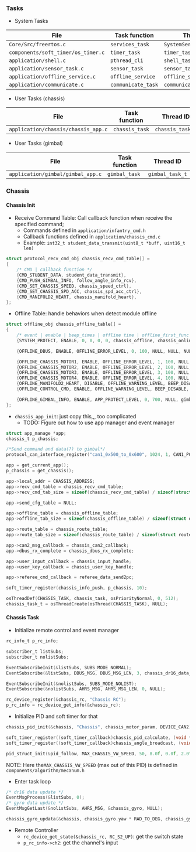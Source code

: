 
### Tasks
- System Tasks
   
| File | Task function | Thread ID |
|---| ---| ---|
|`Core/Src/freertos.c`|`services_task`|`SystemServicesHandle`|
|`components/soft_timer/os_timer.c`|`timer_task`|`timer_task_t`|
|`application/shell.c`|`pthread_cli`|`shell_task_t`|
|`application/sensor_task.c`|`sensor_task`|`sensor_task_t`|
|`application/offline_service.c`|`offline_service`|`offline_service_task_t`|
|`application/communicate.c`|`communicate_task ` | `communicate_task_t `

- User Tasks (chassis)

| File | Task function | Thread ID |
|---| ---| ---|
| `application/chassis/chassis_app.c` | `chassis_task` | `chassis_task_t` |

- User Tasks (gimbal)

| File | Task function | Thread ID |
|---| ---| ---|
| `application/gimbal/gimbal_app.c`| `gimbal_task`|`gimbal_task_t` |


### Chassis

#### Chassis Init

- Receive Command Table: Call callback function when receive the specified command;
    - Commands defined in `application/infantry_cmd.h`
    - Callback functions defined in `application/chassis_cmd.c`
    - Example: `int32_t student_data_transmit(uint8_t *buff, uint16_t len)`

```c
struct protocol_recv_cmd_obj chassis_recv_cmd_table[] =
{
    /* CMD | callback function */
    {CMD_STUDENT_DATA, student_data_transmit},
    {CMD_PUSH_GIMBAL_INFO, follow_angle_info_rcv},
    {CMD_SET_CHASSIS_SPEED, chassis_speed_ctrl},
    {CMD_SET_CHASSIS_SPD_ACC, chassis_spd_acc_ctrl},
    {CMD_MANIFOLD2_HEART, chassis_manifold_heart},
};
```

- Offline Table: handle behaviors when detect module offline

```c
struct offline_obj chassis_offline_table[] =
{
    /* event | enable | beep_times | offline time | offline_first_func| offline_func | online_first_func | online_func */
    {SYSTEM_PROTECT, ENABLE, 0, 0, 0, 0, chassis_offline, chassis_online, NULL},

    {OFFLINE_DBUS, ENABLE, OFFLINE_ERROR_LEVEL, 0, 100, NULL, NULL, NULL, NULL},

    {OFFLINE_CHASSIS_MOTOR1, ENABLE, OFFLINE_ERROR_LEVEL, 1, 100, NULL, NULL, NULL, NULL},
    {OFFLINE_CHASSIS_MOTOR2, ENABLE, OFFLINE_ERROR_LEVEL, 2, 100, NULL, NULL, NULL, NULL},
    {OFFLINE_CHASSIS_MOTOR3, ENABLE, OFFLINE_ERROR_LEVEL, 3, 100, NULL, NULL, NULL, NULL},
    {OFFLINE_CHASSIS_MOTOR4, ENABLE, OFFLINE_ERROR_LEVEL, 4, 100, NULL, NULL, NULL, NULL},
    {OFFLINE_MANIFOLD2_HEART, DISABLE, OFFLINE_WARNING_LEVEL, BEEP_DISABLE, 700, NULL, chassis_heart_offline, NULL, chassis_heart_online},
    {OFFLINE_CONTROL_CMD, ENABLE, OFFLINE_WARNING_LEVEL, BEEP_DISABLE, 700, NULL, chassis_control_offline, NULL, chassis_control_online},

    {OFFLINE_GIMBAL_INFO, ENABLE, APP_PROTECT_LEVEL, 0, 700, NULL, gimbal_info_offline, NULL, gimbal_info_online},
};
```

- `chassis_app_init`: just copy this,,, too complicated
    - TODO: Figure out how to use app manager and event manager

```c
struct app_manage *app;
chassis_t p_chassis;

/*Send command and data(?) to gimbal*/
protocol_can_interface_register("can1_0x500_to_0x600", 1024, 1, CAN1_PORT, GIMBAL_CAN_ID, CHASSIS_CAN_ID, can1_std_transmit);

app = get_current_app();
p_chassis = get_chassis();

app->local_addr = CHASSIS_ADDRESS;
app->recv_cmd_table = chassis_recv_cmd_table;
app->recv_cmd_tab_size = sizeof(chassis_recv_cmd_table) / sizeof(struct protocol_recv_cmd_obj);

app->send_cfg_table = NULL;

app->offline_table = chassis_offline_table;
app->offline_tab_size = sizeof(chassis_offline_table) / sizeof(struct offline_obj);

app->route_table = chassis_route_table;
app->route_tab_size = sizeof(chassis_route_table) / sizeof(struct route_obj);

app->can2_msg_callback = chassis_can2_callback;
app->dbus_rx_complete = chassis_dbus_rx_complete;

app->user_input_callback = chassis_input_handle;
app->user_key_callback = chassis_user_key_handle;

app->referee_cmd_callback = referee_data_send2pc;

soft_timer_register(chassis_info_push, p_chassis, 10);

osThreadDef(CHASSIS_TASK, chassis_task, osPriorityNormal, 0, 512);
chassis_task_t = osThreadCreate(osThread(CHASSIS_TASK), NULL);
```

#### Chassis Task

- Initialize remote control and event manager

```c
rc_info_t p_rc_info;

subscriber_t listSubs;
subscriber_t nolistSubs;

EventSubscribeInit(&listSubs, SUBS_MODE_NORMAL);
EventSubscribe(&listSubs, DBUS_MSG, DBUS_MSG_LEN, 3, chassis_dr16_data_update);

EventSubscribeInit(&nolistSubs, SUBS_MODE_NOLIST);
EventSubscribe(&nolistSubs, AHRS_MSG, AHRS_MSG_LEN, 0, NULL);

rc_device_register(&chassis_rc, "Chassis RC");
p_rc_info = rc_device_get_info(&chassis_rc);

```

- Initialize PID and soft timer for that

```c
chassis_pid_init(&chassis, "Chassis", chassis_motor_param, DEVICE_CAN2);

soft_timer_register((soft_timer_callback)chassis_pid_calculate, (void *)&chassis, 5);
soft_timer_register((soft_timer_callback)chassis_angle_broadcast, (void *)NULL, 10);

pid_struct_init(&pid_follow, MAX_CHASSIS_VW_SPEED, 50, 8.0f, 0.0f, 2.0f);

```
NOTE: Here the`MAX_CHASSIS_VW_SPEED` (max out of this PID) is defined in `components/algorithm/mecanum.h`

- Enter task loop

```c
/* dr16 data update */
EventMsgProcess(&listSubs, 0);
/* gyro data update */
EventMsgGetLast(&nolistSubs, AHRS_MSG, &chassis_gyro, NULL);

chassis_gyro_updata(&chassis, chassis_gyro.yaw * RAD_TO_DEG, chassis_gyro.gz * RAD_TO_DEG);
```

- Remote Controller
    - `rc_device_get_state(&chassis_rc, RC_S2_UP)`: get the switch state
    - `p_rc_info->ch2`: get the channel's input
